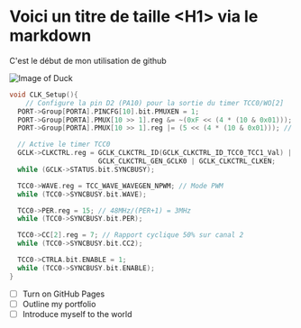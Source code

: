 # Voici un titre de taille \<H1> via le markdown
C'est le début de mon utilisation de github

![Image of Duck](https://mystickermania.com/cdn/stickers/memes/duck-with-knife-meme-512x512.png)

``` c
void CLK_Setup(){
    // Configure la pin D2 (PA10) pour la sortie du timer TCC0/WO[2]
  PORT->Group[PORTA].PINCFG[10].bit.PMUXEN = 1;
  PORT->Group[PORTA].PMUX[10 >> 1].reg &= ~(0xF << (4 * (10 & 0x01)));
  PORT->Group[PORTA].PMUX[10 >> 1].reg |= (5 << (4 * (10 & 0x01))); // Fonction E: TCC0/WO[2]

  // Active le timer TCC0
  GCLK->CLKCTRL.reg = GCLK_CLKCTRL_ID(GCLK_CLKCTRL_ID_TCC0_TCC1_Val) |
                      GCLK_CLKCTRL_GEN_GCLK0 | GCLK_CLKCTRL_CLKEN;
  while (GCLK->STATUS.bit.SYNCBUSY);

  TCC0->WAVE.reg = TCC_WAVE_WAVEGEN_NPWM; // Mode PWM
  while (TCC0->SYNCBUSY.bit.WAVE);

  TCC0->PER.reg = 15; // 48MHz/(PER+1) = 3MHz
  while (TCC0->SYNCBUSY.bit.PER);

  TCC0->CC[2].reg = 7; // Rapport cyclique 50% sur canal 2
  while (TCC0->SYNCBUSY.bit.CC2);

  TCC0->CTRLA.bit.ENABLE = 1;
  while (TCC0->SYNCBUSY.bit.ENABLE);
}


```

- [ ] Turn on GitHub Pages
- [ ] Outline my portfolio
- [ ] Introduce myself to the world
